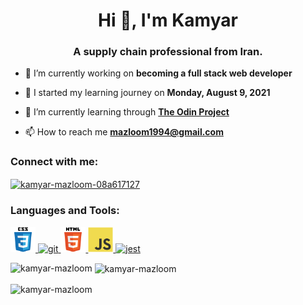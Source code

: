 <h1 align="center">Hi 👋, I'm Kamyar</h1>
<h3 align="center">A supply chain professional from Iran.</h3>

- 🔭 I’m currently working on **becoming a full stack web developer**

- 📘 I started my learning journey on **Monday, August 9, 2021**

- 🌱 I’m currently learning through **[The Odin Project](https://www.theodinproject.com/)**

- 📫 How to reach me **mazloom1994@gmail.com**

<h3 align="left">Connect with me:</h3>
<p align="left">
<a href="https://linkedin.com/in/kamyar-mazloom-08a617127" target="blank"><img align="center" src="https://raw.githubusercontent.com/rahuldkjain/github-profile-readme-generator/master/src/images/icons/Social/linked-in-alt.svg" alt="kamyar-mazloom-08a617127" height="30" width="40" /></a>
</p>

<h3 align="left">Languages and Tools:</h3>
<p align="left"> <a href="https://www.w3schools.com/css/" target="_blank"> <img src="https://raw.githubusercontent.com/devicons/devicon/master/icons/css3/css3-original-wordmark.svg" alt="css3" width="40" height="40"/> </a> <a href="https://git-scm.com/" target="_blank"> <img src="https://www.vectorlogo.zone/logos/git-scm/git-scm-icon.svg" alt="git" width="40" height="40"/> </a> <a href="https://www.w3.org/html/" target="_blank"> <img src="https://raw.githubusercontent.com/devicons/devicon/master/icons/html5/html5-original-wordmark.svg" alt="html5" width="40" height="40"/> </a> <a href="https://developer.mozilla.org/en-US/docs/Web/JavaScript" target="_blank"> <img src="https://raw.githubusercontent.com/devicons/devicon/master/icons/javascript/javascript-original.svg" alt="javascript" width="40" height="40"/> </a> <a href="https://jestjs.io" target="_blank"> <img src="https://www.vectorlogo.zone/logos/jestjsio/jestjsio-icon.svg" alt="jest" width="40" height="40"/> </a> </p>

<p><img align="left" src="https://github-readme-stats.vercel.app/api/top-langs?username=kamyar-mazloom&show_icons=true&locale=en&layout=compact" alt="kamyar-mazloom" /></p>

<p>&nbsp;<img align="center" src="https://github-readme-stats.vercel.app/api?username=kamyar-mazloom&show_icons=true&locale=en" alt="kamyar-mazloom" /></p>

<p><img align="center" src="https://github-readme-streak-stats.herokuapp.com/?user=kamyar-mazloom&" alt="kamyar-mazloom" /></p>
